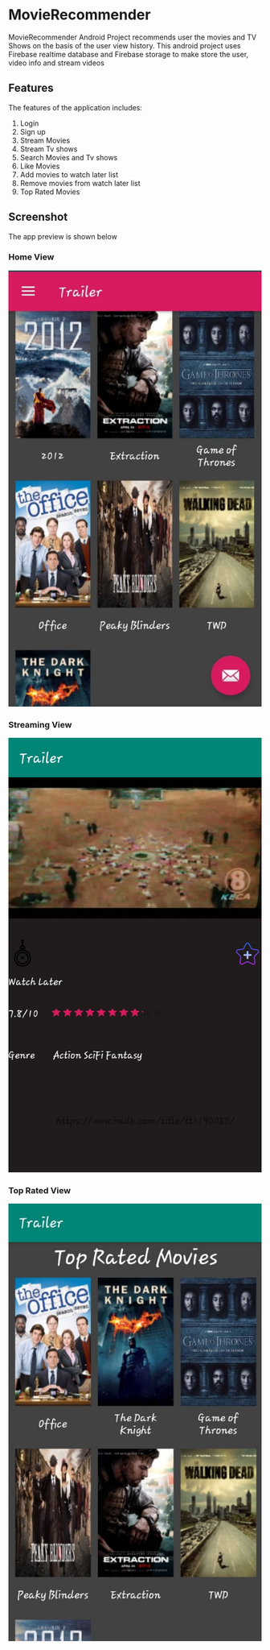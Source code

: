 # MovieRecommender
MovieRecommender Android Project recommends user the movies and TV Shows on the basis of the user view history. This android project uses Firebase realtime database
and Firebase storage to make store the user, video info and stream videos
## Features
The features of the application includes:
1. Login
2. Sign up
3. Stream Movies
4. Stream Tv shows
5. Search Movies and Tv shows
6. Like Movies
7. Add movies to watch later list
8. Remove movies from watch later list
9. Top Rated Movies

## Screenshot
The app preview is shown below </br>
### Home View
![home-screen](https://github.com/Gulraiz832/MovieRecommender/blob/master/movie_recommender_images/home.jpeg?raw=true)
### Streaming View
![streaming-screen](https://github.com/Gulraiz832/MovieRecommender/blob/master/movie_recommender_images/stream.jpeg?raw=true)
### Top Rated View
![top-rated](https://github.com/Gulraiz832/MovieRecommender/blob/master/movie_recommender_images/toprated.jpeg?raw=true)
